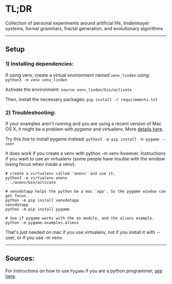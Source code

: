 # TL;DR
Collection of personal experiments around artificial life, lindenmayer systems, formal grammars, fractal generation, and evolutionary algorithms

---

## Setup

### 1) Installing dependencies:

If using venv, create a virtual environment named `venv_linden` using:
`python3 -m venv venv_linden`

Activate the environment: 
`source venv_linden/bin/activate`

Then, install the necessary packages: 
`pip install -r requirements.txt`

### 2) Troubleshooting:

If your examples aren't running and you are using a recent version of Mac OS X, it might be a problem with *pygame* and virtualenv. More [details here](https://github.com/pygame/pygame/issues/203#issuecomment-365798598).   

Try this line to install pygame instead: 
`python3 -m pip install -U pygame --user`

It does work if you create a venv with python -m venv however. Instructions if you want to use an virtualenv (some people have trouble with the window losing focus when inside a venv).

```
# create a virtualenv called 'anenv' and use it.
python3 -m virtualenv anenv
. ./anenv/bin/activate

# venvdotapp helps the python be a mac 'app'. So the pygame window can get focus.
python -m pip install venvdotapp
venvdotapp
python -m pip install pygame

# See if pygame works with the oo module, and the aliens example.
python -m pygame.examples.aliens
```

That's just needed on mac if you use virtualenv, not if you install it with --user, or if you use -m venv.

---

## Sources:

For instructions on how to use `Pygame` if you are a python programmer, [see here](https://www.pygame.org/docs/tut/PygameIntro.html).
